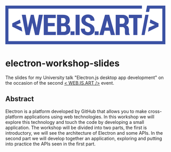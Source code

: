 [![webisart](https://raw.githubusercontent.com/webisart/graphics/master/Logo/LogoWebIsArt.png)](https://www.facebook.com/webisart.user.group/)

# electron-workshop-slides
The slides for my University talk "Electron.js desktop app development" on the occasion of the second [< WEB.IS.ART />](https://www.facebook.com/webisart.user.group/) event.

## Abstract
Electron is a platform developed by GitHub that allows you to make cross-platform applications using web technologies. In this workshop we will explore this technology and touch the code by developing a small application.
The workshop will be divided into two parts, the first is introductory, we will see the architecture of Electron and some APIs.
In the second part we will develop together an application, exploring and putting into practice the APIs seen in the first part.
